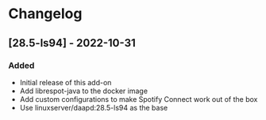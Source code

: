 # Changelog

## [28.5-ls94] - 2022-10-31
### Added
- Initial release of this add-on
- Add librespot-java to the docker image
- Add custom configurations to make Spotify Connect work out of the box
- Use linuxserver/daapd:28.5-ls94 as the base
